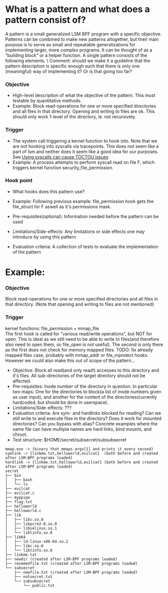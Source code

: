 # What is a pattern and what does a pattern consist of?
A pattern is a small generalized LSM BPF program with a specific objective. 
Patterns can be combined to make new patterns altogether, but their main purpose is to serve as small and repeatable generalizations for implementing larger, more complex programs. It can be thought of as a "building block" or a helper function. A single pattern consists of the following elements. \ 
Comment: should we make it a guideline that the pattern description is specific enough such that there is only one (meaningful) way of implementing it? Or is that going too far?

### Objective
* High-level description of what the objective of the pattern. This must testable by quantitative methods.
* Example: Block read-operations for one or more specified directories and all files in that directory. Opening and writing to files are ok. This should only work 1-level of the directory, ie. not recursively. 

### Trigger
* The system call triggering a kernel function to hook into. Note that we are not hooking into syscalls via tracepoints. This does not seem like a part of lsm and neither does it seem like a good idea for our purposes. See [Using syscalls can cause TOCTOU issues](https://isovalent.com/blog/post/file-monitoring-with-ebpf-and-tetragon-part-1/) 
* Example: A process attempts to perform syscall read on file F, which triggers kernel function security_file_permission.


### Hook point
* What hooks does this pattern use?
* Example: Following previous example: file_permission hook gets the file_struct for F aswell as it's permissions mask. 

* Pre-requisites(optional): Information needed before the pattern can be used
* Limitations/Side-effects: Any limitations or side effects one may introduce by using this pattern
* Evaluation criteria: A collection of tests to evaluate the implementation of the pattern

# Example:

### Objective
Block read-operations for one or more specified directories and all files in that directory. (Note that opening and writing to files are not mentioned)

### Trigger
kernel functions: file_permission + mmap_file \
The first hook is called for "various read/write operations", but NOT for open. This is ideal as we still need to be able to write to files(and therefore also need to open them, so file_open is not useful). The second is only there as the first does not check for memory mapped files. TODO: fix already mapped files case, probably with mmap_addr or file_mprotect hooks. However we could also make this out of scope of the pattern...



* Objective: Block all read(and only read!) accesses to this directory and it's files. All sub-directories of the target directory should not be affected. 
* Pre-requisites: Inode number of the directory in question. In particular two maps: One for the directories to block(a list of inode numbers given as user input), and another for the content of the directories(currently hardcoded, but should be done in userspace). 
* Limitations/Side-effects: ???
* Evaluation criteria: Are sym- and hardlinks blocked for reading? Can we still write to and execute files in the directory? Does it work for mounted directories? Can you bypass with alias? Concrete examples where the same file can have multiple names are hard links, bind mounts, and chroot.
* Test structure: $HOME/secret/subsecret/subsubsecret
```
mmap.exe -> (binary that mmaps argv[1] and prints it every second)
symlink -> {linkme.txt,helloworld,evilcat}  (both before and created after LSM-BPF programs loaded)
hardlink -> {linkme.txt,helloworld,evilcat} (both before and created after LSM-BPF programs loaded)
secret
├── bin
│   ├── bash
│   └── ls
├── evilcat
├── evilcat.c
├── myppipe 
├── flag.txt
├── helloworld
├── helloworld.c
├── lib
│   ├── libc.so.6
│   ├── libpcre2-8.so.0
│   ├── libselinux.so.1
│   └── libtinfo.so.6
├── lib64
│   ├── ld-linux-x86-64.so.2
│   ├── libc.so.6
│   └── libtinfo.so.6
├── linkme.txt
├── newdir (created after LSM-BPF programs loaded)
├── renamedfile.txt (created after LSM-BPF programs loaded)
└── subsecret
    ├── newfile.txt (created after LSM-BPF programs loaded)
    ├── notsecret.txt
    └── subsubsecret
        └── public.txt
```
